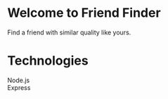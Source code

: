 # Welcome to Friend Finder

Find a friend with similar quality like yours.

# Technologies
Node.js\
Express